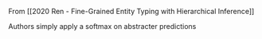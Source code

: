 From [[2020 Ren - Fine-Grained Entity Typing with Hierarchical Inference]]

Authors simply apply a softmax on abstracter predictions  